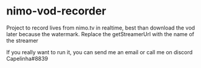 # nimo-vod-recorder

Project to record lives from nimo.tv in realtime, best than download the vod later because the watermark. Replace the getStreamerUrl with the name of the streamer

If you really want to run it, you can send me an email or call me on discord Capelinha#8839
